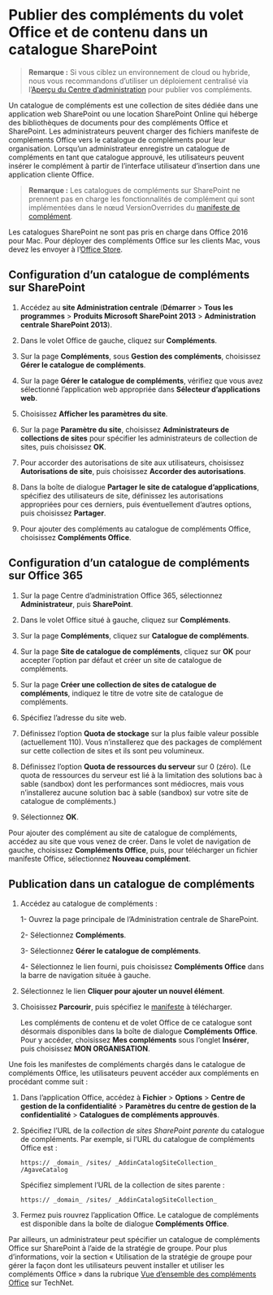 
# <a name="publish-task-pane-and-content-addins-to-a-sharepoint-catalog"></a>Publier des compléments du volet Office et de contenu dans un catalogue SharePoint

>**Remarque :** Si vous ciblez un environnement de cloud ou hybride, nous vous recommandons d’utiliser un déploiement centralisé via l’[Aperçu du Centre d’administration](https://support.office.com/en-ie/article/Deploy-Office-Add-ins-in-the-Office-365-new-Admin-Center-737e8c86-be63-44d7-bf02-492fa7cd9c3f?ui=en-US&rs=en-IE&ad=IE) pour publier vos compléments.

Un catalogue de compléments est une collection de sites dédiée dans une application web SharePoint ou une location SharePoint Online qui héberge des bibliothèques de documents pour des compléments Office et SharePoint. Les administrateurs peuvent charger des fichiers manifeste de compléments Office vers le catalogue de compléments pour leur organisation. Lorsqu’un administrateur enregistre un catalogue de compléments en tant que catalogue approuvé, les utilisateurs peuvent insérer le complément à partir de l’interface utilisateur d’insertion dans une application cliente Office.

>**Remarque :** Les catalogues de compléments sur SharePoint ne prennent pas en charge les fonctionnalités de complément qui sont implémentées dans le nœud VersionOverrides du [manifeste de complément](../overview/add-in-manifests.md).

Les catalogues SharePoint ne sont pas pris en charge dans Office 2016 pour Mac. Pour déployer des compléments Office sur les clients Mac, vous devez les envoyer à l’[Office Store](http://msdn.microsoft.com/library/ff075782-1303-4517-91cc-b3d730e9b9ae%28Office.15%29.aspx).   

## <a name="to-set-up-an-addin-catalog-on-sharepoint"></a>Configuration d’un catalogue de compléments sur SharePoint

1. Accédez au **site Administration centrale** (**Démarrer** > **Tous les programmes** > **Produits Microsoft SharePoint 2013** > **Administration centrale SharePoint 2013**).
    
2. Dans le volet Office de gauche, cliquez sur  **Compléments**.
    
3. Sur la page  **Compléments**, sous  **Gestion des compléments**, choisissez  **Gérer le catalogue de compléments**.
    
4. Sur la page  **Gérer le catalogue de compléments**, vérifiez que vous avez sélectionné l’application web appropriée dans  **Sélecteur d’applications web**.
    
5. Choisissez  **Afficher les paramètres du site**.
    
6. Sur la page  **Paramètre du site**, choisissez  **Administrateurs de collections de sites** pour spécifier les administrateurs de collection de sites, puis choisissez **OK**.
    
7. Pour accorder des autorisations de site aux utilisateurs, choisissez  **Autorisations de site**, puis choisissez  **Accorder des autorisations**.
    
8. Dans la boîte de dialogue  **Partager le site de catalogue d’applications**, spécifiez des utilisateurs de site, définissez les autorisations appropriées pour ces derniers, puis éventuellement d’autres options, puis choisissez  **Partager**.
    
9. Pour ajouter des compléments au catalogue de compléments Office, choisissez **Compléments Office**.

## <a name="to-set-up-an-addin-catalog-on-office-365"></a>Configuration d’un catalogue de compléments sur Office 365

1. Sur la page Centre d’administration Office 365, sélectionnez **Administrateur**, puis **SharePoint**.
    
2. Dans le volet Office situé à gauche, cliquez sur  **Compléments**.
    
3. Sur la page  **Compléments**, cliquez sur  **Catalogue de compléments**.
    
4. Sur la page  **Site de catalogue de compléments**, cliquez sur  **OK** pour accepter l’option par défaut et créer un site de catalogue de compléments.
    
5. Sur la page  **Créer une collection de sites de catalogue de compléments**, indiquez le titre de votre site de catalogue de compléments.
    
6. Spécifiez l’adresse du site web.
    
7. Définissez l’option  **Quota de stockage** sur la plus faible valeur possible (actuellement 110). Vous n’installerez que des packages de complément sur cette collection de sites et ils sont peu volumineux.
    
8. Définissez l’option  **Quota de ressources du serveur** sur 0 (zéro). (Le quota de ressources du serveur est lié à la limitation des solutions bac à sable (sandbox) dont les performances sont médiocres, mais vous n’installerez aucune solution bac à sable (sandbox) sur votre site de catalogue de compléments.)
    
9. Sélectionnez  **OK**.
    
Pour ajouter des complément au site de catalogue de compléments, accédez au site que vous venez de créer. Dans le volet de navigation de gauche, choisissez  **Compléments Office**, puis, pour télécharger un fichier manifeste Office, sélectionnez  **Nouveau complément**.    

## <a name="publish-to-an-addin-catalog"></a>Publication dans un catalogue de compléments


1. Accédez au catalogue de compléments :

    1- Ouvrez la page principale de l’Administration centrale de SharePoint.
    
    2- Sélectionnez **Compléments**.
    
    3- Sélectionnez **Gérer le catalogue de compléments**.
    
    4- Sélectionnez le lien fourni, puis choisissez **Compléments Office** dans la barre de navigation située à gauche.
    
2. Sélectionnez le lien **Cliquer pour ajouter un nouvel élément**.
    
3. Choisissez  **Parcourir**, puis spécifiez le [manifeste](../../docs/overview/add-in-manifests.md) à télécharger.
    
    Les compléments de contenu et de volet Office de ce catalogue sont désormais disponibles dans la boîte de dialogue **Compléments Office**. Pour y accéder, choisissez **Mes compléments** sous l’onglet **Insérer**, puis choisissez **MON ORGANISATION**.
    
Une fois les manifestes de compléments chargés dans le catalogue de compléments Office, les utilisateurs peuvent accéder aux compléments en procédant comme suit :


1. Dans l’application Office, accédez à **Fichier**  >  **Options**  >  **Centre de gestion de la confidentialité**  >  **Paramètres du centre de gestion de la confidentialité**  >  **Catalogues de compléments approuvés**.
    
2. Spécifiez l’URL de la  _collection de sites SharePoint parente_ du catalogue de compléments. Par exemple, si l’URL du catalogue de compléments Office est :
    
    `https:// _domain_ /sites/ _AddinCatalogSiteCollection_ /AgaveCatalog`
    
    Spécifiez simplement l’URL de la collection de sites parente :
    
    `https:// _domain_ /sites/ _AddinCatalogSiteCollection_`
    
3. Fermez puis rouvrez l’application Office. Le catalogue de compléments est disponible dans la boîte de dialogue **Compléments Office**.
    
Par ailleurs, un administrateur peut spécifier un catalogue de compléments Office sur SharePoint à l’aide de la stratégie de groupe. Pour plus d’informations, voir la section « Utilisation de la stratégie de groupe pour gérer la façon dont les utilisateurs peuvent installer et utiliser les compléments Office » dans la rubrique [Vue d’ensemble des compléments Office](https://technet.microsoft.com/en-us/library/jj219429.aspx) sur TechNet.

